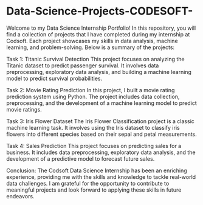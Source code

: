 # Data-Science-Projects-CODESOFT-

Welcome to my Data Science Internship Portfolio! In this repository, you will find a collection of projects that I have completed during my internship at Codsoft. Each project showcases my skills in data analysis, machine learning, and problem-solving. Below is a summary of the projects:

Task 1: Titanic Survival Detection
  This project focuses on analyzing the Titanic dataset to predict passenger survival. It involves data preprocessing, exploratory data 
  analysis, and building a machine learning model to predict survival probabilities.

Task 2: Movie Rating Prediction 
  In this project, I built a movie rating prediction system using Python. The project includes data collection, preprocessing, and the 
  development of a machine learning model to predict movie ratings.

Task 3: Iris Flower  Dataset
  The Iris Flower Classification project is a classic machine learning task. It involves using the Iris dataset to classify iris flowers 
  into different species based on their sepal and petal measurements.

Task 4: Sales Prediction 
  This project focuses on predicting sales for a business. It includes data preprocessing, exploratory data analysis, and the development of 
  a predictive model to forecast future sales.

Conclusion:
  The Codsoft Data Science Internship has been an enriching experience, providing me with the skills and knowledge to tackle real-world data 
  challenges. I am grateful for the opportunity to contribute to meaningful projects and look forward to applying these skills in future 
  endeavors.

